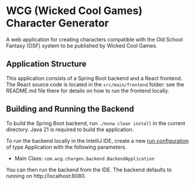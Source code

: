 # WCG (Wicked Cool Games) Character Generator

A web application for creating characters compatible with the Old School Fantasy (OSF) system to be published by Wicked Cool Games.

## Application Structure

This application consists of a Spring Boot backend and a React frontend.  The React source code is located in the `src/main/frontend` folder: see the README.md file there for details on how to run the frontend locally.

## Building and Running the Backend

To build the Spring Boot backend, run `./mvnw clean install` in the current directory.  Java 21 is required to build the application.

To run the backend locally in the IntelliJ IDE, create a new [run configuration](https://www.jetbrains.com/help/idea/run-debug-configuration.html) of type Application with the following parameters.

* Main Class: `com.wcg.chargen.backend.BackendApplication`

You can then run the backend from the IDE.  The backend defaults to running on http://localhost:8080.